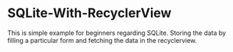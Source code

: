 # SQLite-With-RecyclerView
This is simple example for beginners regarding SQLite.
Storing the data by filling a particular form and fetching the data in the recyclerview.
